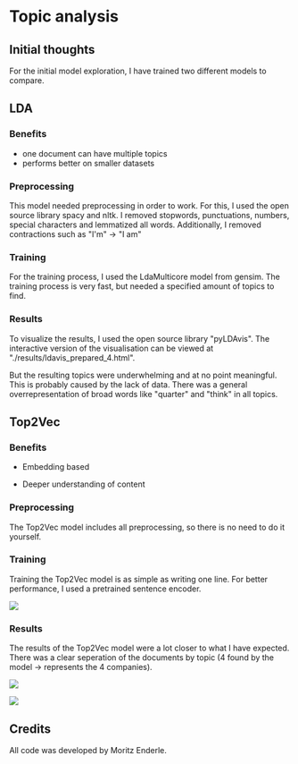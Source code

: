 # Topic analysis

## Initial thoughts

For the initial model exploration, I have trained two different models to compare.

## LDA

### Benefits

- one document can have multiple topics
- performs better on smaller datasets

### Preprocessing

This model needed preprocessing in order to work. For this, I used the open source library spacy and nltk. I removed stopwords, punctuations, numbers, special characters and lemmatized all words. Additionally, I removed contractions such as "I'm" -> "I am"



### Training

For the training process, I used the LdaMulticore model from gensim. The training process is very fast, but needed a specified amount of topics to find.

### Results

To visualize the results, I used the open source library "pyLDAvis". The interactive version of the visualisation can be viewed at "./results/ldavis_prepared_4.html". 

But the resulting topics were underwhelming and at no point meaningful. This is probably caused by the lack of data. There was a general overrepresentation of broad words like "quarter" and "think" in all topics.

## Top2Vec

### Benefits

- Embedding based

- Deeper understanding of content

### Preprocessing

The Top2Vec model includes all preprocessing, so there is no need to do it yourself.

### Training

Training the Top2Vec model is as simple as writing one line. For better performance, I used a pretrained sentence encoder.

![](C:\Users\morie\AppData\Roaming\marktext\images\2022-10-30-11-34-20-image.png)

### Results

The results of the Top2Vec model were a lot closer to what I have expected. There was a clear seperation of the documents by topic (4 found by the model -> represents the 4 companies). 

![](C:\Users\morie\AppData\Roaming\marktext\images\2022-10-30-11-40-57-image.png)

![](C:\Users\morie\AppData\Roaming\marktext\images\2022-10-30-11-41-13-image.png)

## Credits

All code was developed by Moritz Enderle.

